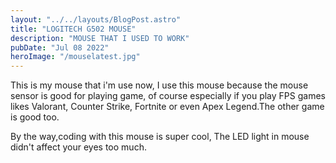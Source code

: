 ```yaml
---
layout: "../../layouts/BlogPost.astro"
title: "LOGITECH G502 MOUSE"
description: "MOUSE THAT I USED TO WORK"
pubDate: "Jul 08 2022"
heroImage: "/mouselatest.jpg"
---
```

This is my mouse that i'm use now, I use this mouse because the mouse sensor is good for playing game, of course
especially if you play FPS games likes Valorant, Counter Strike, Fortnite or even Apex Legend.The other game is good too.

By the way,coding with this mouse is super cool, The LED light in mouse didn't affect your eyes too much.